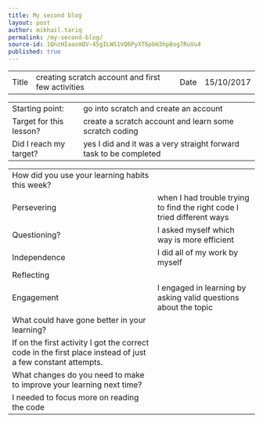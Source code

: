 ```yaml
---
title: My second blog
layout: post
author: mikhail.tariq
permalink: /my-second-blog/
source-id: 1QnzHIaasmQV-45gILWS1VQ6PyXT6pbH3hp8og7RuVu4
published: true
---
```

<table>
  <tr>
    <td>Title</td>
    <td>creating scratch account and first few activities </td>
    <td>Date</td>
    <td>15/10/2017</td>
  </tr>
</table>


<table>
  <tr>
    <td>Starting point:</td>
    <td>go into scratch and create an account </td>
  </tr>
  <tr>
    <td>Target for this lesson?</td>
    <td>create a scratch account and learn some scratch coding</td>
  </tr>
  <tr>
    <td>Did I reach my target? </td>
    <td>yes I did and it was a very straight forward task to be completed 
</td>
  </tr>
</table>


<table>
  <tr>
    <td>How did you use your learning habits this week?</td>
    <td></td>
  </tr>
  <tr>
    <td>Persevering</td>
    <td>when I had trouble trying to find the right code I tried different ways</td>
  </tr>
  <tr>
    <td>Questioning?</td>
    <td>I asked myself which way is more efficient </td>
  </tr>
  <tr>
    <td>Independence</td>
    <td>I did all of my work by myself</td>
  </tr>
  <tr>
    <td>Reflecting</td>
    <td></td>
  </tr>
  <tr>
    <td>Engagement</td>
    <td>I engaged in learning by asking valid questions about the topic </td>
  </tr>
  <tr>
    <td>What could have gone better in your learning?</td>
    <td></td>
  </tr>
  <tr>
    <td>If on the first activity I got the correct code in the first place instead of just a few constant attempts.</td>
    <td></td>
  </tr>
  <tr>
    <td>What changes do you need to make to improve your learning next time?</td>
    <td></td>
  </tr>
  <tr>
    <td>I needed to focus more on reading the code
</td>
    <td></td>
  </tr>
</table>


